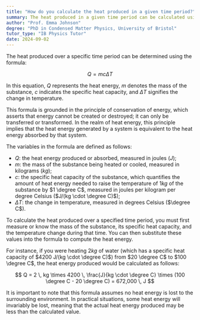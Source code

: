 ```yaml
---
title: "How do you calculate the heat produced in a given time period?"
summary: The heat produced in a given time period can be calculated using the formula $Q = mc\Delta T$, where $Q$ is the heat energy, $m$ is the mass, $c$ is the specific heat capacity, and $\Delta T$ is the change in temperature.
author: "Prof. Emma Johnson"
degree: "PhD in Condensed Matter Physics, University of Bristol"
tutor_type: "IB Physics Tutor"
date: 2024-09-02
---
```


The heat produced over a specific time period can be determined using the formula:

$$ Q = mc\Delta T $$

In this equation, $Q$ represents the heat energy, $m$ denotes the mass of the substance, $c$ indicates the specific heat capacity, and $\Delta T$ signifies the change in temperature.

This formula is grounded in the principle of conservation of energy, which asserts that energy cannot be created or destroyed; it can only be transferred or transformed. In the realm of heat energy, this principle implies that the heat energy generated by a system is equivalent to the heat energy absorbed by that system.

The variables in the formula are defined as follows:
- $Q$: the heat energy produced or absorbed, measured in joules ($J$);
- $m$: the mass of the substance being heated or cooled, measured in kilograms ($kg$);
- $c$: the specific heat capacity of the substance, which quantifies the amount of heat energy needed to raise the temperature of $1 kg$ of the substance by $1 \degree C$, measured in joules per kilogram per degree Celsius ($J/(kg \cdot \degree C)$);
- $\Delta T$: the change in temperature, measured in degrees Celsius ($\degree C$).

To calculate the heat produced over a specified time period, you must first measure or know the mass of the substance, its specific heat capacity, and the temperature change during that time. You can then substitute these values into the formula to compute the heat energy.

For instance, if you were heating $2 kg$ of water (which has a specific heat capacity of $4200 J/(kg \cdot \degree C)$) from $20 \degree C$ to $100 \degree C$, the heat energy produced would be calculated as follows:

$$ Q = 2 \, kg \times 4200 \, \frac{J}{kg \cdot \degree C} \times (100 \degree C - 20 \degree C) = 672,000 \, J $$

It is important to note that this formula assumes no heat energy is lost to the surrounding environment. In practical situations, some heat energy will invariably be lost, meaning that the actual heat energy produced may be less than the calculated value.
    